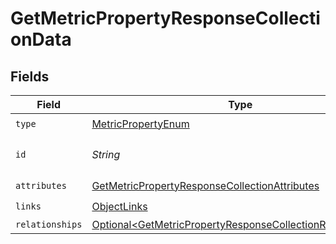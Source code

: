 # GetMetricPropertyResponseCollectionData


## Fields

| Field                                                                                                                                      | Type                                                                                                                                       | Required                                                                                                                                   | Description                                                                                                                                | Example                                                                                                                                    |
| ------------------------------------------------------------------------------------------------------------------------------------------ | ------------------------------------------------------------------------------------------------------------------------------------------ | ------------------------------------------------------------------------------------------------------------------------------------------ | ------------------------------------------------------------------------------------------------------------------------------------------ | ------------------------------------------------------------------------------------------------------------------------------------------ |
| `type`                                                                                                                                     | [MetricPropertyEnum](../../models/components/MetricPropertyEnum.md)                                                                        | :heavy_check_mark:                                                                                                                         | N/A                                                                                                                                        |                                                                                                                                            |
| `id`                                                                                                                                       | *String*                                                                                                                                   | :heavy_check_mark:                                                                                                                         | The ID of the metric property                                                                                                              | 925e385b52fb405715f3616c337cc65c                                                                                                           |
| `attributes`                                                                                                                               | [GetMetricPropertyResponseCollectionAttributes](../../models/components/GetMetricPropertyResponseCollectionAttributes.md)                  | :heavy_check_mark:                                                                                                                         | N/A                                                                                                                                        |                                                                                                                                            |
| `links`                                                                                                                                    | [ObjectLinks](../../models/components/ObjectLinks.md)                                                                                      | :heavy_check_mark:                                                                                                                         | N/A                                                                                                                                        |                                                                                                                                            |
| `relationships`                                                                                                                            | [Optional\<GetMetricPropertyResponseCollectionRelationships>](../../models/components/GetMetricPropertyResponseCollectionRelationships.md) | :heavy_minus_sign:                                                                                                                         | N/A                                                                                                                                        |                                                                                                                                            |